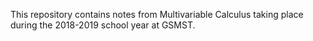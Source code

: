 This repository contains notes from Multivariable Calculus taking place during the 2018-2019 school year at GSMST. 
